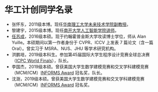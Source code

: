 # 华工计创同学名录

* 张怀东，2011级本博。现任[华南理工大学未来技术学院副教授](https://www2.scut.edu.cn/ft/2021/1102/c29779a495444/page.htm)。
* 黎建宇，2015级本博。现任[南开大学人工智能学院讲师](https://ici.nankai.edu.cn/info/1004/1006.htm)。
* [任苏成](https://oliverrensu.github.io/)，2016级本硕。现于约翰霍普金斯大学攻读博士学位，师从 Alan Yuille。本硕期间以第一作者身份于 CVPR、ICCV 上发表 7 篇论文（含一篇 Oral）。曾实习于 MSRA、NUS、JHU 等学术研究机构。
* 洪鹏培，2019级本科生。参加第45届国际大学生程序设计竞赛全球总决赛（[ICPC World Finals](https://www2.scut.edu.cn/cs/2022/0921/c22279a481497/page.htm)），队长。
* 李国杰，2019级本硕。曾获美国大学生数学建模竞赛和交叉学科建模竞赛（MCM/ICM）[INFORMS Award](https://www2.scut.edu.cn/cs/2022/0518/c22279a471129/page.htm) 冠名奖，队长。
* 沈澍，2019级本硕。曾获美国大学生数学建模竞赛和交叉学科建模竞赛（MCM/ICM）[INFORMS Award](https://www2.scut.edu.cn/cs/2022/0518/c22279a471129/page.htm) 冠名奖。

‍
